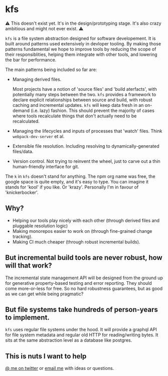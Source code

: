 # kfs

⚠️ This doesn't exist yet. It's in the design/prototyping stage. It's also crazy ambitious and might not ever exist. ⚠️

`kfs` is a file system abstraction designed for software developement. It is built around patterns used extensively in devloper tooling. By making those patterns fundamental we hope to improve tools by reducing the scope of their responsiblities, helping them integrate with other tools, and lowering the bar for performance.

The main patterns being included so far are:

- Managing derived files.

  Most projects have a notion of 'source files' and 'build aterfacts', with potentially many steps between the two. `kfs` provides a framework to declare explicit relationships between source and build, with robust caching and incremental updates. `kfs` will keep data fresh in an on-demand (i.e. lazy) fashion. This should prevent the majority of cases where tools recalculate things that don't actually need to be recalculated.

- Managing the lifecycles and inputs of processes that 'watch' files. Think `webpack-dev-server` et al.

- Extensible file resolution. Including resolving to dynamically-generated files/data.

- Version control. Not trying to reinvent the wheel, just to carve out a thin human-friendly interface for git.

The `k` in `kfs` doesn't stand for anything. The npm org name was free, the google space is quite empty, and it's easy to type. You can imagine it stands for 'kool' if you like. Or 'krazy'. Personally I'm in favour of 'knickerbocker'.

## Why?

- Helping our tools play nicely with each other (through derived files and pluggable resolution logic)
- Making monorepos easier to work on (through fine-grained change tracking).
- Making CI much cheaper (through robust incremental builds).

## But incremental build tools are never robust, how will that work?

The incremental state management API will be designed from the ground up for generative property-based testing and error reporting. They should come more-or-less for free. So no hard robustness guarantees, but as good as we can get while being pragmatic?

## But file systems take hundreds of person-years to implement.

`kfs` uses regular file systems under the hood. It will provide a graphql API for file system metadata and regular old HTTP for reading/writing bytes. It sits at the same abstraction level as a database like postgres.

## This is nuts I want to help

[@ me on twitter](https://twitter.com/djsheldrick) or [email me](mailto:d.j.sheldrick@gmail.com) with ideas or questions.
